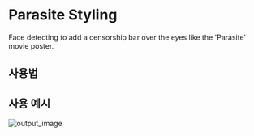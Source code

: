# Parasite Styling
Face detecting to add a censorship bar over the eyes like the 'Parasite' movie poster.

## 사용법

## 사용 예시
![output_image](https://github.com/illboi1/parasite-styling/assets/88954347/5026ffec-cbba-4663-bb01-bd51c9603864)
